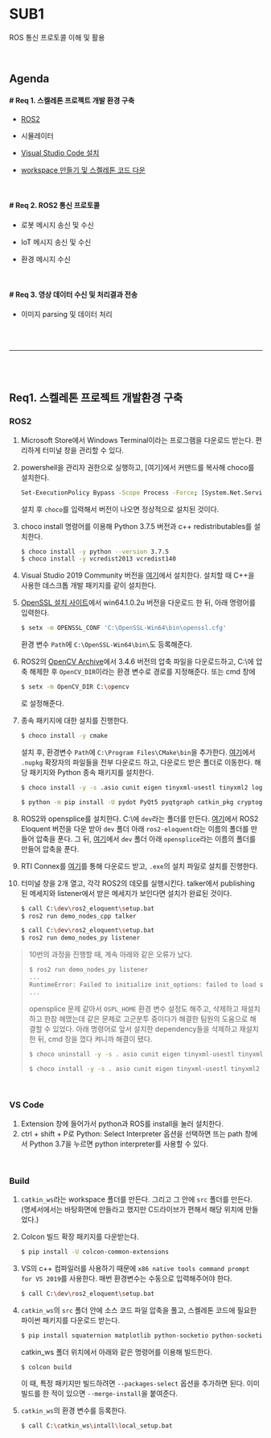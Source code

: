 # SUB1

ROS 통신 프로토콜 이해 및 활용

<br>

## Agenda

#### # Req 1. 스켈레톤 프로젝트 개발 환경 구축

- [ROS2](#ros2)

- 시뮬레이터

- [Visual Studio Code 설치](#vs-code)

- [workspace 만들기 및 스켈레톤 코드 다운](#build)

<br>

#### # Req 2. ROS2 통신 프로토콜

- 로봇 메시지 송신 및 수신

- IoT 메시지 송신 및 수신

- 환경 메시지 수신

<br>

#### # Req 3. 영상 데이터 수신 및 처리결과 전송

- 이미지 parsing 및 데이터 처리

<br>

<br>

---

<br>

<br>

## Req1. 스켈레톤 프로젝트 개발환경 구축



### ROS2

1. Microsoft Store에서 Windows Terminal이라는 프로그램을 다운로드 받는다.
   편리하게 터미널 창을 관리할 수 있다.

2. powershell을 관리자 권한으로 실행하고, [여기]에서 커맨드를 복사해 choco를 설치한다.

   ```bash
   Set-ExecutionPolicy Bypass -Scope Process -Force; [System.Net.ServicePointManager]::SecurityProtocol = [System.Net.ServicePointManager]::SecurityProtocol -bor 3072; iex ((New-Object System.Net.WebClient).DownloadString('https://chocolatey.org/install.ps1'))
   ```

   설치 후 `choco`를 입력해서 버전이 나오면 정상적으로 설치된 것이다.

3. choco install 명령어를 이용해 Python 3.7.5 버전과 c++ redistributables를 설치한다.

   ```bash
   $ choco install -y python --version 3.7.5
   $ choco install -y vcredist2013 vcredist140
   ```

4. Visual Studio 2019 Community 버전을 [여기](https://visualstudio.microsoft.com/downloads)에서 설치한다. 설치할 때 C++을 사용한 데스크톱 개발 패키지를 같이 설치한다.

5. [OpenSSL 설치 사이트](https://slproweb.com/products/Win32OpenSSL.html)에서 win64.1.0.2u 버전을 다운로드 한 뒤, 아래 명령어를 입력한다.

   ```bash
   $ setx -m OPENSSL_CONF 'C:\OpenSSL-Win64\bin\openssl.cfg'
   ```

   환경 변수 `Path`에 `C:\OpenSSL-Win64\bin\`도 등록해준다.

6. ROS2의 [OpenCV Archive](https://github.com/ros2/ros2/releases/tag/opencv-archives)에서 3.4.6 버전의 압축 파일을 다운로드하고, C:\에 압축 해제한 후 `OpenCV_DIR`이라는 환경 변수로 경로를 지정해준다. 또는 cmd 창에

   ```bash
   $ setx -m OpenCV_DIR C:\opencv
   ```

   로 설정해준다.

7. 종속 패키지에 대한 설치를 진행한다.

   ```bash
   $ choco install -y cmake
   ```

   설치 후, 환경변수 `Path`에 `C:\Program Files\CMake\bin`을 추가한다.
   [여기](https://github.com/ros2/choco-packages/releases/tag/2020-02-24)에서 `.nupkg` 확장자의 파일들을 전부 다운로드 하고, 다운로드 받은 폴더로 이동한다. 해당 패키지와 Python 종속 패키지를 설치한다.

   ```bash
   $ choco install -y -s .asio cunit eigen tinyxml-usestl tinyxml2 log4cxx bullet
   ```

   ```bash
   $ python -m pip install -U pydot PyQt5 pyqtgraph catkin_pkg cryptography empy ifcfg lark-parser lxml netifaces numpy opencv-python pyparsing pyyaml setuptools
   ```

8. ROS2와 opensplice를 설치한다. C:\에 `dev`라는 폴더를 만든다.
   [여기](https://github.com/ros2/ros2/releases/tag/release-eloquent-20200124)에서 ROS2 Eloquent 버전을 다운 받아 `dev` 폴더 아래 `ros2-eloquent`라는 이름의 폴더를 만들어 압축을 푼다. 그 뒤, [여기](https://github.com/ADLINK-IST/opensplice/releases/tag/OSPL_V6_9_190403OSS_RELEASE)에서 `dev` 폴더 아래 `opensplice`라는 이름의 폴더를 만들어 압축을 푼다.

9. RTI Connex를 [여기](https://www.rti.com/free-trial/dds-files-5.3.1)를 통해 다운로드 받고, `.exe`의 설치 파일로 설치를 진행한다.

10. 터미널 창을 2개 열고, 각각 ROS2의 데모를 실행시킨다. talker에서 publishing 된 메세지와 listener에서 받은 메세지가 보인다면 설치가 완료된 것이다.

    ```bash
    $ call C:\dev\ros2_eloquent\setup.bat
    $ ros2 run demo_nodes_cpp talker
    ```

    ```bash
    $ call C:\dev\ros2_eloquent\setup.bat
    $ ros2 run demo_nodes_py listener
    ```



> 10번의 과정을 진행할 때, 계속 아래와 같은 오류가 났다. 
>
> ```bash
> $ ros2 run demo_nodes_py listener
> ...
> RuntimeError: Failed to initialize init_options: failed to load shared library of rmw implementation. Exception: Cannot load library: C:\dev\ros2_eloquent\bin/rmw_fastrtps_cpp.dll
> ...
> ```
>
> opensplice 문제 같아서 `OSPL_HOME` 환경 변수 설정도 해주고, 삭제하고 재설치하고 한참 헤맸는데 같은 문제로 고군분투 중이다가 해결한 팀원의 도움으로 해결할 수 있었다. 
> 아래 명령어로 앞서 설치한 dependency들을 삭제하고 재설치한 뒤, cmd 창을 껐다 켜니까 해결이 됐다.
>
> ```bash
> $ choco uninstall -y -s . asio cunit eigen tinyxml-usestl tinyxml2 log4cxx bullet --force
> ```
>
> ```bash
> $ choco install -y -s . asio cunit eigen tinyxml-usestl tinyxml2 log4cxx bullet --force
> ```

<br>

### VS Code

1. Extension 창에 들어가서 python과 ROS를 install을 눌러 설치한다.
2. ctrl + shift + P로 Python: Select Interpreter 옵션을 선택하면 뜨는 path 창에서 Python 3.7을 누르면 python interpreter를 사용할 수 있다.

<br>

### Build

1. `catkin_ws`라는 workspace 폴더를 만든다. 그리고 그 안에 `src` 폴더를 만든다. (명세서에서는 바탕화면에 만들라고 했지만 C드라이브가 편해서 해당 위치에 만들었다.)

2. Colcon 빌드 확장 패키지를 다운받는다.

   ```bash
   $ pip install -U colcon-common-extensions
   ```

3. VS의 c++ 컴파일러를 사용하기 때문에 `x86 native tools command prompt for VS 2019`를 사용한다. 매번 환경변수는 수동으로 입력해주어야 한다.

   ```bash
   $ call C:\dev\ros2_eloquent\setup.bat
   ```

4. `catkin_ws`의 `src` 폴더 안에 소스 코드 파일 압축을 풀고, 스켈레톤 코드에 필요한 파이썬 패키지를 다운로드 받는다.

   ```bash
   $ pip install squaternion matplotlib python-socketio python-socketio-client
   ```

   catkin_ws 폴더 위치에서 아래와 같은 명령어를 이용해 빌드한다.

   ```bash
   $ colcon build
   ```

   이 때, 특정 패키지만 빌드하려면 `--packages-select` 옵션을 추가하면 된다. 이미 빌드를 한 적이 있으면 `--merge-install`을 붙여준다.

5. `catkin_ws`의 환경 변수를 등록한다.

   ```bash
   $ call C:\catkin_ws\intall\local_setup.bat
   ```

